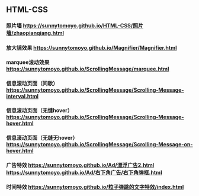 ## HTML-CSS
####  照片墙 https://sunnytomoyo.github.io/HTML-CSS/照片墙/zhaopianqiang.html
####  放大镜效果  https://sunnytomoyo.github.io/Magnifier/Magnifier.html
####  marquee滚动效果  https://sunnytomoyo.github.io/ScrollingMessage/marquee.html
####  信息滚动页面（间歇）  https://sunnytomoyo.github.io/ScrollingMessage/Scrolling-Message-interval.html
####  信息滚动页面（无缝hover）  https://sunnytomoyo.github.io/ScrollingMessage/Scrolling-Message-hover.html
####  信息滚动页面（无缝无hover）  https://sunnytomoyo.github.io/ScrollingMessage/Scrolling-Message-on-hover.html
####  广告特效  https://sunnytomoyo.github.io/Ad/漂浮广告2.html  https://sunnytomoyo.github.io/Ad/右下角广告/右下角弹框.html
#### 时间特效 https://sunnytomoyo.github.io/粒子弹跳的文字特效/index.html
